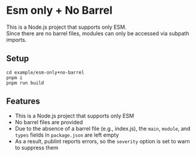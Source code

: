 # Esm only + No Barrel

This is a Node.js project that supports only ESM.  
Since there are no barrel files, modules can only be accessed via subpath imports.

## Setup

```
cd example/esm-only+no-barrel
pnpm i
pnpm run build
```

## Features

- This is a Node.js project that supports only ESM
- No barrel files are provided
- Due to the absence of a barrel file (e.g., index.js), the `main`, `module`, and `types` fields in `package.json` are left empty
- As a result, publint reports errors, so the `severity` option is set to warn to suppress them
